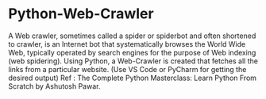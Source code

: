 # Python-Web-Crawler
A Web crawler, sometimes called a spider or spiderbot and often shortened to crawler, is an Internet bot that systematically browses the World Wide Web, 
typically operated by search engines for the purpose of Web indexing (web spidering).
Using Python, a Web-Crawler is created that fetches all the links from a particular website. 
(Use VS Code or PyCharm for getting the desired output)
Ref : The Complete Python Masterclass: Learn Python From Scratch by Ashutosh Pawar.

